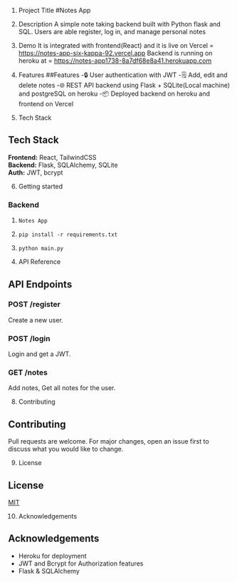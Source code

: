 1. Project Title
#Notes App

2. Description
A simple note taking backend built with Python flask and SQL. Users are able register, log in, and manage personal notes


3. Demo
It is integrated with frontend(React) and it is live on Vercel = https://notes-app-six-kappa-92.vercel.app
Backend is running on heroku at = https://notes-app1738-8a7df68e8a41.herokuapp.com


5. Features
##Features
-🔒 User authentication with JWT
-🗒️ Add, edit and delete notes
-🌐 REST API backend using Flask + SQLite(Local machine) and postgreSQL on heroku
-📦 Deployed backend on heroku and frontend on Vercel


6. Tech Stack
## Tech Stack
**Frontend:** React, TailwindCSS  
**Backend:** Flask, SQLAlchemy, SQLite  
**Auth:** JWT, bcrypt


6. Getting started
### Backend
1. `Notes App`
2. `pip install -r requirements.txt`
3. `python main.py`


7. API Reference
## API Endpoints

### POST /register
Create a new user.

### POST /login
Login and get a JWT.

### GET /notes
Add notes, Get all notes for the user.


8. Contributing
## Contributing

Pull requests are welcome. For major changes, open an issue first to discuss what you would like to change.



9. License
## License

[MIT](LICENSE)



10. Acknowledgements
## Acknowledgements

- Heroku for deployment
- JWT and Bcrypt for Authorization features
- Flask & SQLAlchemy



